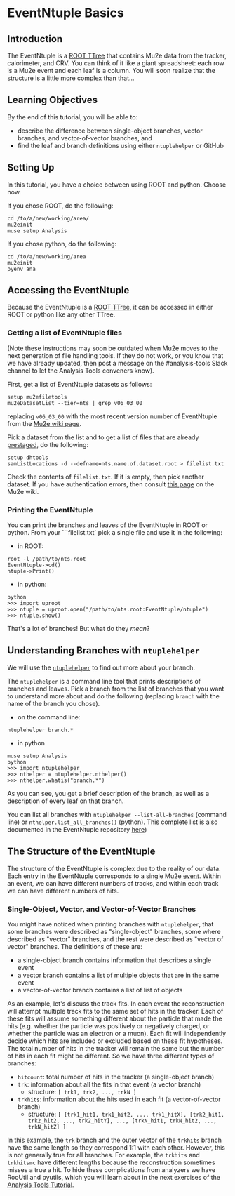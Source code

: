 # EventNtuple Basics

## Introduction
The EventNtuple is a [ROOT TTree](https://root.cern.ch/doc/master/classTTree.html) that contains Mu2e data from the tracker, calorimeter, and CRV. You can think of it like a giant spreadsheet: each row is a Mu2e event and each leaf is a column. You will soon realize that the structure is a little more complex than that...

## Learning Objectives

By the end of this tutorial, you will be able to:
* describe the difference between single-object branches, vector branches, and vector-of-vector branches, and
* find the leaf and branch definitions using either ```ntuplehelper``` or GitHub

## Setting Up
In this tutorial, you have a choice between using ROOT and python. Choose now.

If you chose ROOT, do the following:

```
cd /to/a/new/working/area/
mu2einit
muse setup Analysis
```

If you chose python, do the following:

```
cd /to/a/new/working/area
mu2einit
pyenv ana
```

## Accessing the EventNtuple
Because the EventNtuple is a [ROOT TTree](https://root.cern.ch/doc/master/classTTree.html), it can be accessed in either ROOT or python like any other TTree.

### Getting a list of EventNtuple files
(Note these instructions may soon be outdated when Mu2e moves to the next generation of file handling tools. If they do not work, or you know that we have already updated, then post a message on the #analysis-tools Slack channel to let the Analysis Tools conveners know).

First, get a list of EventNtuple datasets as follows:

```
setup mu2efiletools
mu2eDatasetList --tier=nts | grep v06_03_00
```
replacing ```v06_03_00``` with the most recent version number of EventNtuple from the [Mu2e wiki page](https://mu2ewiki.fnal.gov/wiki/EventNtuple#Version_History_%26_Musings).


Pick a dataset from the list and to get a list of files that are already [prestaged](https://mu2ewiki.fnal.gov/wiki/Prestage), do the following:

```
setup dhtools
samListLocations -d --defname=nts.name.of.dataset.root > filelist.txt
```

Check the contents of ```filelist.txt```. If it is empty, then pick another dataset. If you have authentication errors, then consult [this page](https://mu2ewiki.fnal.gov/wiki/Authentication#Tokens) on the Mu2e wiki.

### Printing the EventNtuple

You can print the branches and leaves of the EventNtuple in ROOT or python. From your ```filelist.txt` pick a single file and use it in the following:

* in ROOT:

```
root -l /path/to/nts.root
EventNtuple->cd()
ntuple->Print()
```

* in python:

```
python
>>> import uproot
>>> ntuple = uproot.open("/path/to/nts.root:EventNtuple/ntuple")
>>> ntuple.show()
```

That's a lot of branches! But what do they _mean_?

## Understanding Branches with ```ntuplehelper```

We will use the [```ntuplehelper```](https://github.com/Mu2e/EventNtuple/blob/main/doc/ntuplehelper.md) to find out more about your branch.

The ```ntuplehelper``` is a command line tool that prints descriptions of branches and leaves. Pick a branch from the list of branches that you want to understand more about and do the following (replacing ```branch``` with the name of the branch you chose).

* on the command line:

```
ntuplehelper branch.*
```

* in python
```
muse setup Analysis
python
>>> import ntuplehelper
>>> nthelper = ntuplehelper.nthelper()
>>> nthelper.whatis("branch.*")
```

As you can see, you get a brief description of the branch, as well as a description of every leaf on that branch.

You can list all branches with ```ntuplehelper --list-all-branches``` (command line) or ```nthelper.list_all_branches()``` (python). This complete list is also documented in the EventNtuple repository [here](https://github.com/Mu2e/EventNtuple/blob/main/doc/branches.md))

## The Structure of the EventNtuple

The structure of the EventNtuple is complex due to the reality of our data. Each entry in the EventNtuple corresponds to a single Mu2e [event](https://mu2ewiki.fnal.gov/wiki/Computing_Concepts#Events). Within an event, we can have different numbers of tracks, and within each track we can have different numbers of hits.

### Single-Object, Vector, and Vector-of-Vector Branches

You might have noticed when printing branches with ```ntuplehelper```, that some branches were described as "single-object" branches, some where described as "vector" branches, and the rest were described as "vector of vector" branches. The definitions of these are:
* a single-object branch contains information that describes a single event
* a vector branch contains a list of multiple objects that are in the same event
* a vector-of-vector branch contains a list of list of objects

As an example, let's discuss the track fits. In each event the reconstruction will attempt multiple track fits to the same set of hits in the tracker. Each of these fits will assume something different about the particle that made the hits (e.g. whether the particle was positively or negatively charged, or whether the particle was an electron or a muon). Each fit will independently decide which hits are included or excluded based on these fit hypotheses. The total number of hits in the tracker will remain the same but the number of hits in each fit might be different. So we have three different types of branches:
* ```hitcount```: total number of hits in the tracker (a single-object branch)
* ```trk```: information about all the fits in that event (a vector branch)
  * structure: ```[ trk1, trk2, ..., trkN ]```
* ```trkhits```: information about the hits used in each fit (a vector-of-vector branch)
  * structure: ```[ [trk1_hit1, trk1_hit2, ..., trk1_hitX], [trk2_hit1, trk2_hit2, ..., trk2_hitY], ..., [trkN_hit1, trkN_hit2, ..., trkN_hitZ] ]```

In this example, the ```trk``` branch and the outer vector of the ```trkhits``` branch have the same length so they correspond 1:1 with each other. However, this is not generally true for all branches. For example, the ```trkhits``` and ```trkhitsmc``` have different lengths because the reconstruction sometimes misses a true a hit. To hide these complications from analyzers we have RooUtil and pyutils, which you will learn about in the next exercises of the [Analysis Tools Tutorial](https://mu2ewiki.fnal.gov/wiki/Analysis_Tools_Tutorial).
